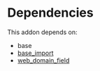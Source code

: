 # Dependencies

This addon depends on:

- base
- [base_import](../../odoo-bringout-oca-ocb-base_import)
- [web_domain_field](../../odoo-bringout-oca-web-web_domain_field)
